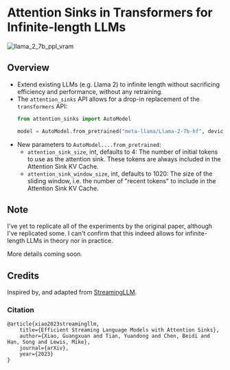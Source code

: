 
# Attention Sinks in Transformers for Infinite-length LLMs

![llama_2_7b_ppl_vram](https://github.com/tomaarsen/attention_sinks/assets/37621491/b888155e-af73-46d4-8519-a010ecd247b0)

## Overview

* Extend existing LLMs (e.g. Llama 2) to infinite length without sacrificing efficiency and performance, without any retraining.
* The `attention_sinks` API allows for a drop-in replacement of the `transformers` API:
  ```python
  from attention_sinks import AutoModel

  model = AutoModel.from_pretrained("meta-llama/Llama-2-7b-hf", device_map="auto")
  ```
* New parameters to `AutoModel....from_pretrained`:
  * `attention_sink_size`, int, defaults to 4: The number of initial tokens to use as the attention sink. These tokens are always included in the Attention Sink KV Cache.
  * `attention_sink_window_size`, int, defaults to 1020: The size of the sliding window, i.e. the number of "recent tokens" to include in the Attention Sink KV Cache.

## Note

I've yet to replicate all of the experiments by the original paper, although I've replicated some. I can't confirm that this indeed allows for infinite-length LLMs in theory nor in practice.

More details coming soon.

## Credits

Inspired by, and adapted from [StreamingLLM](https://github.com/mit-han-lab/streaming-llm).

### Citation

```
@article{xiao2023streamingllm,
    title={Efficient Streaming Language Models with Attention Sinks},
    author={Xiao, Guangxuan and Tian, Yuandong and Chen, Beidi and Han, Song and Lewis, Mike},
    journal={arXiv},
    year={2023}
}
```